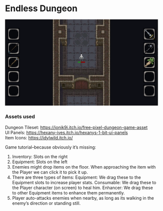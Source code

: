 # Endless Dungeon

![Game Screenshot](Assets/Sprites/Screenshot.png)

### Assets used
Dungeon Tileset: https://jonik9i.itch.io/free-pixel-dungeon-game-asset</br>
UI Panels: https://hexany-ives.itch.io/hexanys-1-bit-ui-panels</br>
Item Icons: https://idylwild.itch.io/</br>


Game tutorial–because obviously it’s missing:
1. Inventory: Slots on the right
2. Equipment: Slots on the left
3. Enemies might drop items on the floor. When approaching the item with the Player we can click it to pick it up.
4. There are three types of items:
	Equipment: We drag these to the Equipment slots to increase player stats.
	Consumable: We drag these to the Player character (on screen) to heal him.
	Enhancer: We drag these to other Equipment items to enhance them permanently.
5. Player auto-attacks enemies when nearby, as long as its walking in the enemy’s direction or standing still.